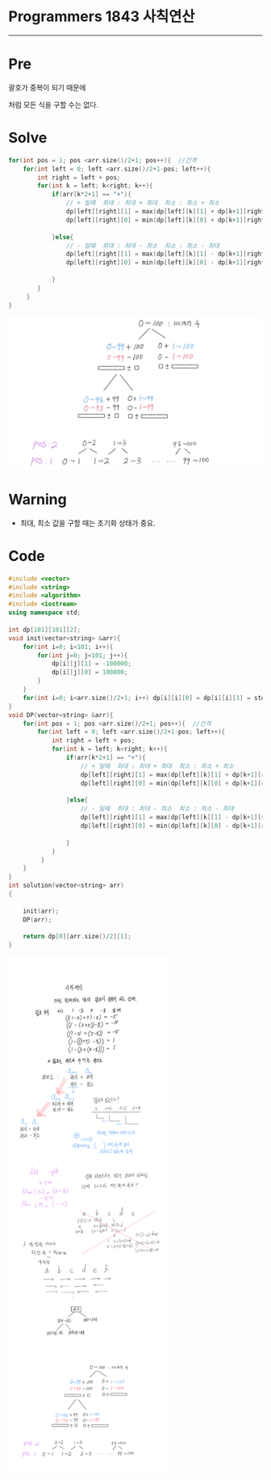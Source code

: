# Programmers 1843 사칙연산

---

# Pre

괄호가 중복이 되기 때문에 

처럼 모든 식을 구할 수는 없다.

# Solve

```cpp
for(int pos = 1; pos <arr.size()/2+1; pos++){  //간격
    for(int left = 0; left <arr.size()/2+1-pos; left++){
        int right = left + pos;
        for(int k = left; k<right; k++){
            if(arr[k*2+1] == "+"){
                // + 일때  최대 : 최대 + 최대  최소 : 최소 + 최소
                dp[left][right][1] = max(dp[left][k][1] + dp[k+1][right][1] ,dp[left][right][1]);
                dp[left][right][0] = min(dp[left][k][0] + dp[k+1][right][0], dp[left][right][0]);
        
            }else{
                // - 일때  최대 : 최대 - 최소  최소 : 최소 - 최대
                dp[left][right][1] = max(dp[left][k][1] - dp[k+1][right][0] , dp[left][right][1]);
                dp[left][right][0] = min(dp[left][k][0] - dp[k+1][right][1] , dp[left][right][0]);
   
            }        
        }
     }
}
```

![Programmers%201843%20%E1%84%89%E1%85%A1%E1%84%8E%E1%85%B5%E1%86%A8%E1%84%8B%E1%85%A7%E1%86%AB%E1%84%89%E1%85%A1%E1%86%AB%2015802426973740ceaa35cdda7e488e0c/Untitled.png](Programmers%201843%20%E1%84%89%E1%85%A1%E1%84%8E%E1%85%B5%E1%86%A8%E1%84%8B%E1%85%A7%E1%86%AB%E1%84%89%E1%85%A1%E1%86%AB%2015802426973740ceaa35cdda7e488e0c/Untitled.png)

# Warning

- 최대, 최소 값을 구할 때는 초기화 상태가 중요.

# Code

```cpp
#include <vector>
#include <string>
#include <algorithm>
#include <iostream>
using namespace std;

int dp[101][101][2];
void init(vector<string> &arr){
    for(int i=0; i<101; i++){
        for(int j=0; j<101; j++){
            dp[i][j][1] = -100000;
            dp[i][j][0] = 100000;
        }
    }
    for(int i=0; i<arr.size()/2+1; i++) dp[i][i][0] = dp[i][i][1] = stoi(arr[i*2]);
}
void DP(vector<string> &arr){
    for(int pos = 1; pos <arr.size()/2+1; pos++){  //간격
        for(int left = 0; left <arr.size()/2+1-pos; left++){
            int right = left + pos;
            for(int k = left; k<right; k++){
                if(arr[k*2+1] == "+"){
                    // + 일때  최대 : 최대 + 최대  최소 : 최소 + 최소
                    dp[left][right][1] = max(dp[left][k][1] + dp[k+1][right][1] ,dp[left][right][1]);
                    dp[left][right][0] = min(dp[left][k][0] + dp[k+1][right][0], dp[left][right][0]);
            
                }else{
                    // - 일때  최대 : 최대 - 최소  최소 : 최소 - 최대
                    dp[left][right][1] = max(dp[left][k][1] - dp[k+1][right][0] , dp[left][right][1]);
                    dp[left][right][0] = min(dp[left][k][0] - dp[k+1][right][1] , dp[left][right][0]);
       
                }        
            }
         }
    }
}
int solution(vector<string> arr)
{

    init(arr);
    DP(arr);
    
    return dp[0][arr.size()/2][1];
}
```

![Programmers%201843%20%E1%84%89%E1%85%A1%E1%84%8E%E1%85%B5%E1%86%A8%E1%84%8B%E1%85%A7%E1%86%AB%E1%84%89%E1%85%A1%E1%86%AB%2015802426973740ceaa35cdda7e488e0c/PNG__6.png](Programmers%201843%20%E1%84%89%E1%85%A1%E1%84%8E%E1%85%B5%E1%86%A8%E1%84%8B%E1%85%A7%E1%86%AB%E1%84%89%E1%85%A1%E1%86%AB%2015802426973740ceaa35cdda7e488e0c/PNG__6.png)